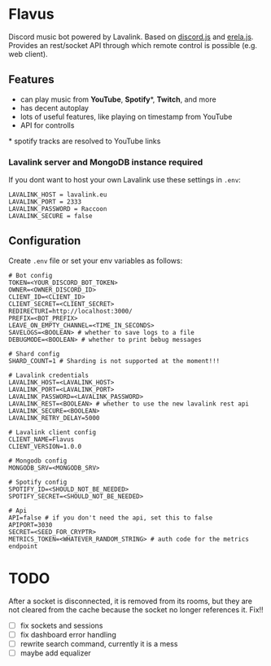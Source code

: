 # Flavus

Discord music bot powered by Lavalink. Based on [discord.js](https://discord.js.org/#/) and [erela.js](https://erelajs-docs.netlify.app/docs/gettingstarted.html#documentation-guides). Provides an rest/socket API through which remote control is possible (e.g. web client).

## Features
- can play music from **YouTube**, **Spotify***, **Twitch**, and more
- has decent autoplay
- lots of useful features, like playing on timestamp from YouTube
- API for controlls

\* spotify tracks are resolved to YouTube links  

### Lavalink server and MongoDB instance required
 If you dont want to host your own Lavalink use these settings in `.env`:
 ```env
LAVALINK_HOST = lavalink.eu
LAVALINK_PORT = 2333
LAVALINK_PASSWORD = Raccoon
LAVALINK_SECURE = false
 ```

## Configuration

Create `.env` file or set your env variables as follows:
```env
# Bot config
TOKEN=<YOUR_DISCORD_BOT_TOKEN>
OWNER=<OWNER_DISCORD_ID>
CLIENT_ID=<CLIENT_ID>
CLIENT_SECRET=<CLIENT_SECRET>
REDIRECTURI=http://localhost:3000/
PREFIX=<BOT_PREFIX>
LEAVE_ON_EMPTY_CHANNEL=<TIME_IN_SECONDS>
SAVELOGS=<BOOLEAN> # whether to save logs to a file
DEBUGMODE=<BOOLEAN> # whether to print bebug messages
 
# Shard config
SHARD_COUNT=1 # Sharding is not supported at the moment!!!

# Lavalink credentials
LAVALINK_HOST=<LAVALINK_HOST>
LAVALINK_PORT=<LAVALINK_PORT>
LAVALINK_PASSWORD=<LAVALINK_PASSWORD>
LAVALINK_REST=<BOOLEAN> # whether to use the new lavalink rest api
LAVALINK_SECURE=<BOOLEAN>
LAVALINK_RETRY_DELAY=5000

# Lavalink client config
CLIENT_NAME=Flavus
CLIENT_VERSION=1.0.0

# Mongodb config
MONGODB_SRV=<MONGODB_SRV>

# Spotify config
SPOTIFY_ID=<SHOULD_NOT_BE_NEEDED>
SPOTIFY_SECRET=<SHOULD_NOT_BE_NEEDED>

# Api
API=false # if you don't need the api, set this to false
APIPORT=3030
SECRET=<SEED_FOR_CRYPTR>
METRICS_TOKEN=<WHATEVER_RANDOM_STRING> # auth code for the metrics endpoint
```

# TODO

After a socket is disconnected, it is removed from its rooms, but they are not cleared from the cache because the socket no longer references it. Fix!!

- [ ] fix sockets and sessions
- [ ] fix dashboard error handling
- [ ] rewrite search command, currently it is a mess
- [ ] maybe add equalizer
